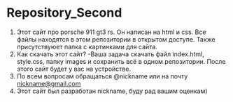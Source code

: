 # Repository_Second

1. Этот сайт про porsche 911 gt3 rs. Он написан на html и css. Все файлы находятся в этом репозитории в открытом доступе. Также присутствуюет папка с картинками для сайта.
2. Как скачать этот сайт?
  -Ваша задача скачать файл index.html, style.css, папку images и сохранить всё в одном репозитории.
   После этого сайт будет у вас на устройстве.
3. По всем вопросам обращаться @nickname или на почту nickname@gmail.com
4. Этот сайт был разработан nickname, буду рад вашим оценкам)
